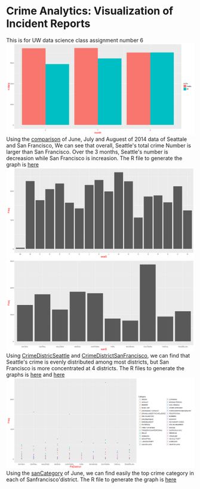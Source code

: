 # Crime Analytics: Visualization of Incident Reports
This is for UW data science class assignment number 6
<img src=Month678.PNG>
Using the <a href="https://github.com/HongliuZheng/UWClass/blob/master/Month678.PNG">comparison</a> of June, July and Auguest of 2014 data of Seattale and San Francisco, We can see that overall, Seattle's total crime Number is larger than San Francisco. Over the 3 months, Seattle's number is decreasion while San Francisco is increasion. The R file to generate the graph is <a href="https://github.com/HongliuZheng/UWClass/blob/master/seaSan1.R">here</a>
<img src=seaDistrict.png>
<img src=sanDistrict.png>
Using <a href="https://github.com/HongliuZheng/UWClass/blob/master/CrimeDistricSeattle.PNG"> CrimeDistricSeattle</a> and 
<a href="https://github.com/HongliuZheng/UWClass/blob/master/CrimeDistrictSanFrancisco.PNG"> CrimeDistrictSanFrancisco</a>, we can find that Seattle's crime is evenly distributed among most districts, but San Francisco is more concentrated at 4 districts. The R files to generate the graphs is <a href="https://github.com/HongliuZheng/UWClass/blob/master/seaSan2.R">here</a> and <a href="https://github.com/HongliuZheng/UWClass/blob/master/seaSan3.R">here</a>
<img src=sanCategory.png>
Using the <a href="https://github.com/HongliuZheng/UWClass/blob/master/sanCategory.PNG">sanCategory</a> of June, we can find easily the top crime category in each of Sanfrancisco'district. The R file to generate the graph is <a href="https://github.com/HongliuZheng/UWClass/blob/master/seaSan4.R">here</a>

